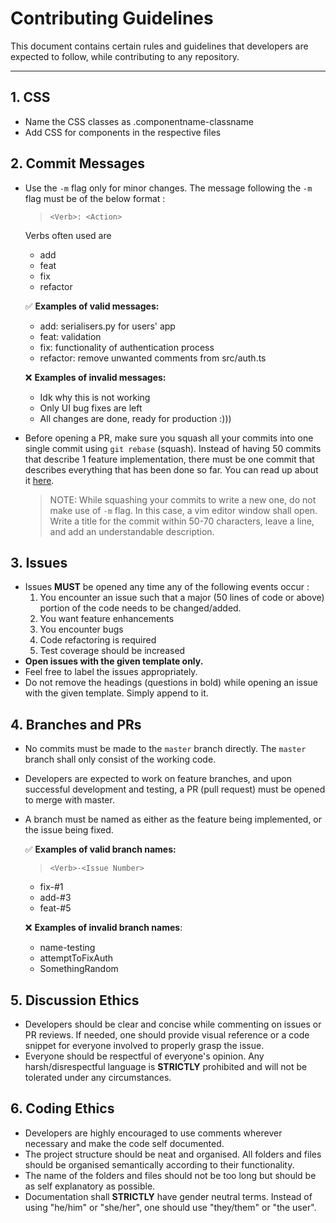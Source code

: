 # Contributing Guidelines

This document contains certain rules and guidelines that developers are expected to follow, while contributing to any repository.

---

## 1. CSS

-   Name the CSS classes as .componentname-classname
-   Add CSS for components in the respective files

## 2. Commit Messages

-   Use the `-m` flag only for minor changes. The message following the `-m` flag must be of the below format :

    > `<Verb>: <Action>`
    
    Verbs often used are

    - add
    - feat
    - fix
    - refactor

    ✅ **Examples of valid messages:**

    -  add: serialisers.py for users' app
    -  feat: validation
    -  fix: functionality of authentication process
    - refactor: remove unwanted comments from src/auth.ts

    ❌ **Examples of invalid messages:**

    -   Idk why this is not working
    -   Only UI bug fixes are left
    -   All changes are done, ready for production :)))

-   Before opening a PR, make sure you squash all your commits into one single commit using `git rebase` (squash). Instead of having 50 commits that describe 1 feature implementation, there must be one commit that describes everything that has been done so far. You can read up about it [here](https://www.internalpointers.com/post/squash-commits-into-one-git).
    > NOTE: While squashing your commits to write a new one, do not make use of `-m` flag. In this case, a vim editor window shall open. Write a title for the commit within 50-70 characters, leave a line, and add an understandable description.

## 3. Issues

-   Issues **MUST** be opened any time any of the following events occur :
    1. You encounter an issue such that a major (50 lines of code or above) portion of the code needs to be changed/added.
    2. You want feature enhancements
    3. You encounter bugs
    4. Code refactoring is required
    5. Test coverage should be increased
-   **Open issues with the given template only.**
-   Feel free to label the issues appropriately.
-   Do not remove the headings (questions in bold) while opening an issue with the given template. Simply append to it.

## 4. Branches and PRs

-   No commits must be made to the `master` branch directly. The `master` branch shall only consist of the working code.
-   Developers are expected to work on feature branches, and upon successful development and testing, a PR (pull request) must be opened to merge with master.
-   A branch must be named as either as the feature being implemented, or the issue being fixed.

    ✅ **Examples of valid branch names:**

    > `<Verb>-<Issue Number>`

    -   fix-#1
    -   add-#3
    -   feat-#5

    ❌ **Examples of invalid branch names**:

    -   name-testing
    -   attemptToFixAuth
    -   SomethingRandom

## 5. Discussion Ethics

-   Developers should be clear and concise while commenting on issues or PR reviews. If needed, one should provide visual reference or a code snippet for everyone involved to properly grasp the issue.
-   Everyone should be respectful of everyone's opinion. Any harsh/disrespectful language is **STRICTLY** prohibited and will not be tolerated under any circumstances.

## 6. Coding Ethics

-   Developers are highly encouraged to use comments wherever necessary and make the code self documented.
-   The project structure should be neat and organised. All folders and files should be organised semantically according to their functionality.
-   The name of the folders and files should not be too long but should be as self explanatory as possible.
-   Documentation shall **STRICTLY** have gender neutral terms. Instead of using "he/him" or "she/her", one should use "they/them" or "the user".
